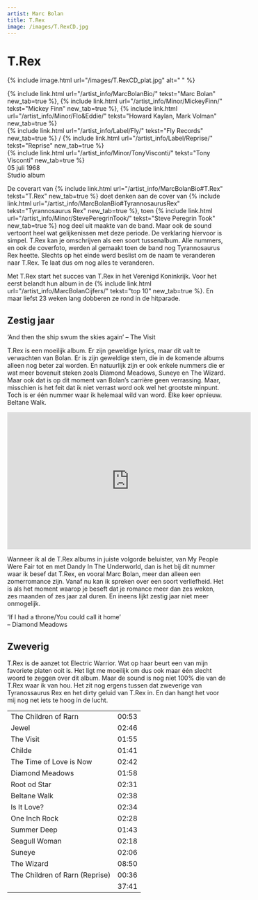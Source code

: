```yaml
---
artist: Marc Bolan
title: T.Rex
image: /images/T.RexCD.jpg
---
```


# T.Rex

{% include image.html url="/images/T.RexCD_plat.jpg" alt=" " %}

<span class="bio-cd">
{% include link.html url="/artist_info/MarcBolanBio/" tekst="Marc Bolan" new_tab=true %}, {% include link.html url="/artist_info/Minor/MickeyFinn/" tekst="Mickey Finn" new_tab=true %}, {% include link.html url="/artist_info/Minor/Flo&Eddie/" tekst="Howard Kaylan, Mark Volman" new_tab=true %}<br>
{% include link.html url="/artist_info/Label/Fly/" tekst="Fly Records" new_tab=true %} / {% include link.html url="/artist_info/Label/Reprise/" tekst="Reprise" new_tab=true %}<br>
{% include link.html url="/artist_info/Minor/TonyVisconti/" tekst="Tony Visconti" new_tab=true %}<br>
</span>
05 juli 1968<br>Studio album

De <span class="engels">coverart</span> van {% include link.html url="/artist_info/MarcBolanBio#T.Rex" tekst="T.Rex" new_tab=true %} doet denken aan de cover van {% include link.html url="/artist_info/MarcBolanBio#TyrannosaurusRex" tekst="Tyrannosaurus Rex" new_tab=true %}, toen {% include link.html url="/artist_info/Minor/StevePeregrinTook/" tekst="Steve Peregrin Took" new_tab=true %} nog deel uit maakte van de band. Maar ook de <span class="engels">sound</span> vertoont heel wat gelijkenissen met deze periode. De verklaring hiervoor is simpel. <span class="engels">T.Rex</span> kan je omschrijven als een soort tussenalbum. Alle nummers, en ook de coverfoto, werden al gemaakt toen de band nog <span class="engels">Tyrannosaurus Rex</span> heette. Slechts op het einde werd beslist om de naam te veranderen naar <span class="engels">T.Rex</span>. Te laat dus om nog alles te veranderen. 

Met <span class="engels">T.Rex</span> start het succes van <span class="engels">T.Rex</span> in het Verenigd Koninkrijk. Voor het eerst belandt hun album in de {% include link.html url="/artist_info/MarcBolanCijfers/" tekst="top 10" new_tab=true %}. En maar liefst 23 weken lang dobberen ze rond in de hitparade. 

## Zestig jaar

<div class="uitgelicht">‘And then the ship swum the skies again’ – The Visit</div>

<span class="engels">T.Rex</span> is een moeilijk album. Er zijn geweldige <span class="engels">lyrics</span>, maar dit valt te verwachten van Bolan. Er is zijn geweldige stem, die in de komende albums alleen nog beter zal worden. En natuurlijk zijn er ook enkele nummers die er wat meer bovenuit steken zoals <span class="engels">Diamond Meadows</span>, <span class="engels">Suneye</span> en <span class="engels">The Wizard</span>. Maar ook dat is op dit moment van Bolan’s carrière geen verrassing. Maar, misschien is het feit dat ik niet verrast word ook wel het grootste minpunt. Toch is er één nummer waar ik helemaal wild van word. Elke keer opnieuw. <span class="engels">Beltane Walk</span>.


<iframe width="560" height="315" src="https://www.youtube.com/embed/GAsWvd_sj7Q" frameborder="0" allowfullscreen></iframe>

Wanneer ik al de <span class="engels">T.Rex</span> albums in juiste volgorde beluister, van <span class="engels">My People Were Fair</span> tot en met <span class="engels">Dandy In The Underworld</span>, dan is het bij dit nummer waar ik besef dat <span class="engels">T.Rex</span>, en vooral Marc Bolan, meer dan alleen een zomerromance zijn. Vanaf nu kan ik spreken over een soort verliefheid. Het is als het moment waarop je beseft dat je romance meer dan zes weken, zes maanden of zes jaar zal duren. En ineens lijkt zestig jaar niet meer onmogelijk. 

<div class="uitgelicht">‘If I had a throne/You could call it home’ <br> – Diamond Meadows</div>

## Zweverig

<span class="engels">T.Rex</span> is de aanzet tot <span class="engels">Electric Warrior</span>. Wat op haar beurt een van mijn favoriete platen ooit is. Het ligt me moeilijk om dus ook maar één slecht woord te zeggen over dit album. Maar de <span class="engels">sound</span> is nog niet 100% die van de <span class="engels">T.Rex</span> waar ik van hou. Het zit nog ergens tussen dat zweverige van Tyranossaurus Rex en het <span class="engels">dirty</span> geluid van <span class="engels">T.Rex</span> in. En dan hangt het voor mij nog net iets te hoog in de lucht. 
<div class="witregel"> </div>

<table>
	<tr>
		<td>The Children of Rarn</td>
		<td>00:53</td>
	</tr>
	<tr>
		<td>Jewel</td>
		<td>02:46</td>
	</tr>
	<tr>
		<td>The Visit</td>
		<td>01:55</td>
	</tr>
	<tr>
		<td>Childe</td>
		<td>01:41</td>
	</tr>
	<tr>
		<td>The Time of Love is Now</td>
		<td>02:42</td>
	</tr>
	<tr>
		<td>Diamond Meadows</td>
		<td>01:58</td>
	</tr>
	<tr>
		<td>Root od Star</td>
		<td>02:31</td>
	</tr>
	<tr>
		<td>Beltane Walk</td>
		<td>02:38</td>
	</tr>
	<tr>
		<td>Is It Love?</td>
		<td>02:34</td>
	</tr>
	<tr>
		<td>One Inch Rock</td>
		<td>02:28</td>
	</tr>
	<tr>
		<td>Summer Deep</td>
		<td>01:43</td>
	</tr>
	<tr>
		<td>Seagull Woman</td>
		<td>02:18</td>
	</tr>
	<tr>
		<td>Suneye</td>
		<td>02:06</td>
	</tr>
	<tr>
		<td>The Wizard</td>
		<td>08:50</td>
	</tr>
	<tr>
		<td>The Children of Rarn (Reprise)</td>
		<td>00:36</td>
	</tr>
	<tr>
		<td> </td>
		<td>37:41</td>
	</tr>
</table>
